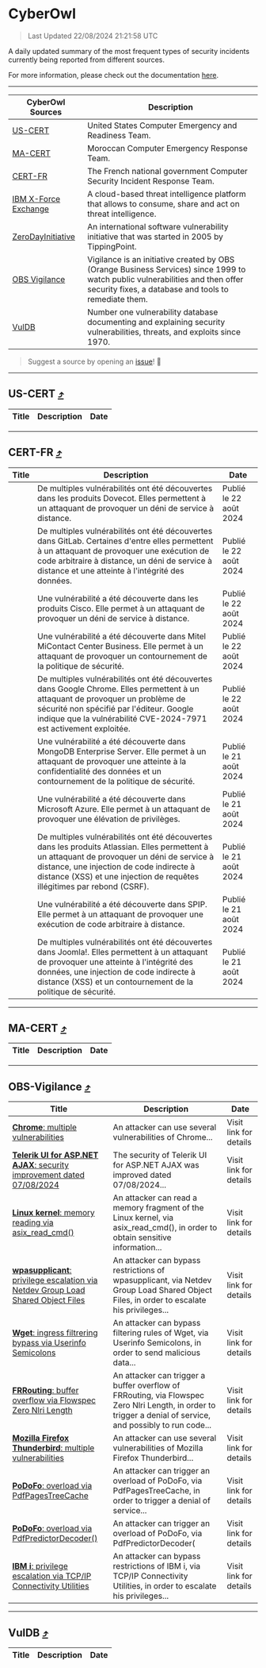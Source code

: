 
 <div id='top'></div>

# CyberOwl

 > Last Updated 22/08/2024 21:21:58 UTC
 
 A daily updated summary of the most frequent types of security incidents currently being reported from different sources.
 
 For more information, please check out the documentation [here](./docs/README.md).
 
 ---
 |CyberOwl Sources|Description|
 |---|---|
 |[US-CERT](#us-cert-arrow_heading_up)|United States Computer Emergency and Readiness Team.|
 |[MA-CERT](#ma-cert-arrow_heading_up)|Moroccan Computer Emergency Response Team.|
 |[CERT-FR](#cert-fr-arrow_heading_up)|The French national government Computer Security Incident Response Team.|
 |[IBM X-Force Exchange](#ibmcloud-arrow_heading_up)|A cloud-based threat intelligence platform that allows to consume, share and act on threat intelligence.|
 |[ZeroDayInitiative](#zerodayinitiative-arrow_heading_up)|An international software vulnerability initiative that was started in 2005 by TippingPoint.|
 |[OBS Vigilance](#obs-vigilance-arrow_heading_up)|Vigilance is an initiative created by OBS (Orange Business Services) since 1999 to watch public vulnerabilities and then offer security fixes, a database and tools to remediate them.|
 |[VulDB](#vuldb-arrow_heading_up)|Number one vulnerability database documenting and explaining security vulnerabilities, threats, and exploits since 1970.|
 
 > Suggest a source by opening an [issue](https://github.com/karimhabush/cyberowl/issues)! :raised_hands:
 ---

## US-CERT [:arrow_heading_up:](#cyberowl)

 |Title|Description|Date|
 |---|---|---|
 
 ---

## CERT-FR [:arrow_heading_up:](#cyberowl)

 |Title|Description|Date|
 |---|---|---|
 |[](https://www.cert.ssi.gouv.fr/avis/CERTFR-2024-AVI-0710/)|De multiples vulnérabilités ont été découvertes dans les produits Dovecot. Elles permettent à un attaquant de provoquer un déni de service à distance.|Publié le 22 août 2024|
 |[](https://www.cert.ssi.gouv.fr/avis/CERTFR-2024-AVI-0709/)|De multiples vulnérabilités ont été découvertes dans GitLab. Certaines d'entre elles permettent à un attaquant de provoquer une exécution de code arbitraire à distance, un déni de service à distance et une atteinte à l'intégrité des données.|Publié le 22 août 2024|
 |[](https://www.cert.ssi.gouv.fr/avis/CERTFR-2024-AVI-0708/)|Une vulnérabilité a été découverte dans les produits Cisco. Elle permet à un attaquant de provoquer un déni de service à distance.|Publié le 22 août 2024|
 |[](https://www.cert.ssi.gouv.fr/avis/CERTFR-2024-AVI-0707/)|Une vulnérabilité a été découverte dans Mitel MiContact Center Business. Elle permet à un attaquant de provoquer un contournement de la politique de sécurité.|Publié le 22 août 2024|
 |[](https://www.cert.ssi.gouv.fr/avis/CERTFR-2024-AVI-0706/)|De multiples vulnérabilités ont été découvertes dans Google Chrome. Elles permettent à un attaquant de provoquer un problème de sécurité non spécifié par l'éditeur. Google indique que la vulnérabilité CVE-2024-7971 est activement exploitée.|Publié le 22 août 2024|
 |[](https://www.cert.ssi.gouv.fr/avis/CERTFR-2024-AVI-0705/)|Une vulnérabilité a été découverte dans MongoDB Enterprise Server. Elle permet à un attaquant de provoquer une atteinte à la confidentialité des données et un contournement de la politique de sécurité.|Publié le 21 août 2024|
 |[](https://www.cert.ssi.gouv.fr/avis/CERTFR-2024-AVI-0704/)|Une vulnérabilité a été découverte dans Microsoft Azure. Elle permet à un attaquant de provoquer une élévation de privilèges.|Publié le 21 août 2024|
 |[](https://www.cert.ssi.gouv.fr/avis/CERTFR-2024-AVI-0703/)|De multiples vulnérabilités ont été découvertes dans les produits Atlassian. Elles permettent à un attaquant de provoquer un déni de service à distance, une injection de code indirecte à distance (XSS) et une injection de requêtes illégitimes par rebond (CSRF).|Publié le 21 août 2024|
 |[](https://www.cert.ssi.gouv.fr/avis/CERTFR-2024-AVI-0702/)|Une vulnérabilité a été découverte dans SPIP. Elle permet à un attaquant de provoquer une exécution de code arbitraire à distance.|Publié le 21 août 2024|
 |[](https://www.cert.ssi.gouv.fr/avis/CERTFR-2024-AVI-0701/)|De multiples vulnérabilités ont été découvertes dans Joomla!. Elles permettent à un attaquant de provoquer une atteinte à l'intégrité des données, une injection de code indirecte à distance (XSS) et un contournement de la politique de sécurité.|Publié le 21 août 2024|
 
 ---

## MA-CERT [:arrow_heading_up:](#cyberowl)

 |Title|Description|Date|
 |---|---|---|
 
 ---

## OBS-Vigilance [:arrow_heading_up:](#cyberowl)

 |Title|Description|Date|
 |---|---|---|
 |[<a href="https://vigilance.fr/vulnerability/Chrome-multiple-vulnerabilities-40625" class="noirorange"><b>Chrome</b>: multiple vulnerabilities</a>](https://vigilance.fr/vulnerability/Chrome-multiple-vulnerabilities-40625)|An attacker can use several vulnerabilities of Chrome...|Visit link for details|
 |[<a href="https://vigilance.fr/vulnerability/Telerik-UI-for-ASP-NET-AJAX-security-improvement-dated-07-08-2024-44875" class="noirorange"><b>Telerik UI for ASP.NET AJAX</b>: security improvement dated 07/08/2024</a>](https://vigilance.fr/vulnerability/Telerik-UI-for-ASP-NET-AJAX-security-improvement-dated-07-08-2024-44875)|The security of Telerik UI for ASP.NET AJAX was improved dated 07/08/2024...|Visit link for details|
 |[<a href="https://vigilance.fr/vulnerability/Linux-kernel-memory-reading-via-asix-read-cmd-44870" class="noirorange"><b>Linux kernel</b>: memory reading via asix_read_cmd()</a>](https://vigilance.fr/vulnerability/Linux-kernel-memory-reading-via-asix-read-cmd-44870)|An attacker can read a memory fragment of the Linux kernel, via asix_read_cmd(), in order to obtain sensitive information...|Visit link for details|
 |[<a href="https://vigilance.fr/vulnerability/wpasupplicant-privilege-escalation-via-Netdev-Group-Load-Shared-Object-Files-44869" class="noirorange"><b>wpasupplicant</b>: privilege escalation via Netdev Group Load Shared Object Files</a>](https://vigilance.fr/vulnerability/wpasupplicant-privilege-escalation-via-Netdev-Group-Load-Shared-Object-Files-44869)|An attacker can bypass restrictions of wpasupplicant, via Netdev Group Load Shared Object Files, in order to escalate his privileges...|Visit link for details|
 |[<a href="https://vigilance.fr/vulnerability/Wget-ingress-filtrering-bypass-via-Userinfo-Semicolons-44571" class="noirorange"><b>Wget</b>: ingress filtrering bypass via Userinfo Semicolons</a>](https://vigilance.fr/vulnerability/Wget-ingress-filtrering-bypass-via-Userinfo-Semicolons-44571)|An attacker can bypass filtering rules of Wget, via Userinfo Semicolons, in order to send malicious data...|Visit link for details|
 |[<a href="https://vigilance.fr/vulnerability/FRRouting-buffer-overflow-via-Flowspec-Zero-Nlri-Length-42937" class="noirorange"><b>FRRouting</b>: buffer overflow via Flowspec Zero Nlri Length</a>](https://vigilance.fr/vulnerability/FRRouting-buffer-overflow-via-Flowspec-Zero-Nlri-Length-42937)|An attacker can trigger a buffer overflow of FRRouting, via Flowspec Zero Nlri Length, in order to trigger a denial of service, and possibly to run code...|Visit link for details|
 |[<a href="https://vigilance.fr/vulnerability/Mozilla-Firefox-Thunderbird-multiple-vulnerabilities-42934" class="noirorange"><b>Mozilla Firefox  Thunderbird</b>: multiple vulnerabilities</a>](https://vigilance.fr/vulnerability/Mozilla-Firefox-Thunderbird-multiple-vulnerabilities-42934)|An attacker can use several vulnerabilities of Mozilla Firefox  Thunderbird...|Visit link for details|
 |[<a href="https://vigilance.fr/vulnerability/PoDoFo-overload-via-PdfPagesTreeCache-44570" class="noirorange"><b>PoDoFo</b>: overload via PdfPagesTreeCache</a>](https://vigilance.fr/vulnerability/PoDoFo-overload-via-PdfPagesTreeCache-44570)|An attacker can trigger an overload of PoDoFo, via PdfPagesTreeCache, in order to trigger a denial of service...|Visit link for details|
 |[<a href="https://vigilance.fr/vulnerability/PoDoFo-overload-via-PdfPredictorDecoder-44569" class="noirorange"><b>PoDoFo</b>: overload via PdfPredictorDecoder(<wbr>)</wbr></a>](https://vigilance.fr/vulnerability/PoDoFo-overload-via-PdfPredictorDecoder-44569)|An attacker can trigger an overload of PoDoFo, via PdfPredictorDecoder(|Visit link for details|
 |[<a href="https://vigilance.fr/vulnerability/IBM-i-privilege-escalation-via-TCP-IP-Connectivity-Utilities-44568" class="noirorange"><b>IBM i</b>: privilege escalation via TCP/IP Connectivity Utilities</a>](https://vigilance.fr/vulnerability/IBM-i-privilege-escalation-via-TCP-IP-Connectivity-Utilities-44568)|An attacker can bypass restrictions of IBM i, via TCP/IP Connectivity Utilities, in order to escalate his privileges...|Visit link for details|
 
 ---

## VulDB [:arrow_heading_up:](#cyberowl)

 |Title|Description|Date|
 |---|---|---|
 